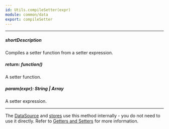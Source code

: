 ```yaml
---
id: Utils.compileSetter(expr)
module: common/data
export: compileSetter
---
```

---
##### shortDescription
Compiles a setter function from a setter expression.

##### return: function()
A setter function.

##### param(expr): String | Array<String>
A setter expression.

---
The [DataSource](/api-reference/30%20Data%20Layer/DataSource '/Documentation/ApiReference/Data_Layer/DataSource/') and [stores](/concepts/70%20Data%20Binding/5%20Data%20Layer/1%20Creating%20DataSource/3%20What%20Are%20Stores.md '/Documentation/Guide/Data_Binding/Data_Layer/#Creating_DataSource/What_Are_Stores') use this method internally - you do not need to use it directly. Refer to [Getters and Setters](/concepts/70%20Data%20Binding/5%20Data%20Layer/9%20Getters%20And%20Setters '/Documentation/Guide/Data_Binding/Data_Layer/#Getters_And_Setters') for more information.
